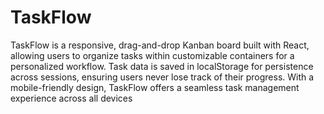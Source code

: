 # TaskFlow
 TaskFlow is a responsive, drag-and-drop Kanban board built with React, allowing users to organize tasks within customizable containers for a personalized workflow. Task data is saved in localStorage for persistence across sessions, ensuring users never lose track of their progress. With a mobile-friendly design, TaskFlow offers a seamless task management experience across all devices
